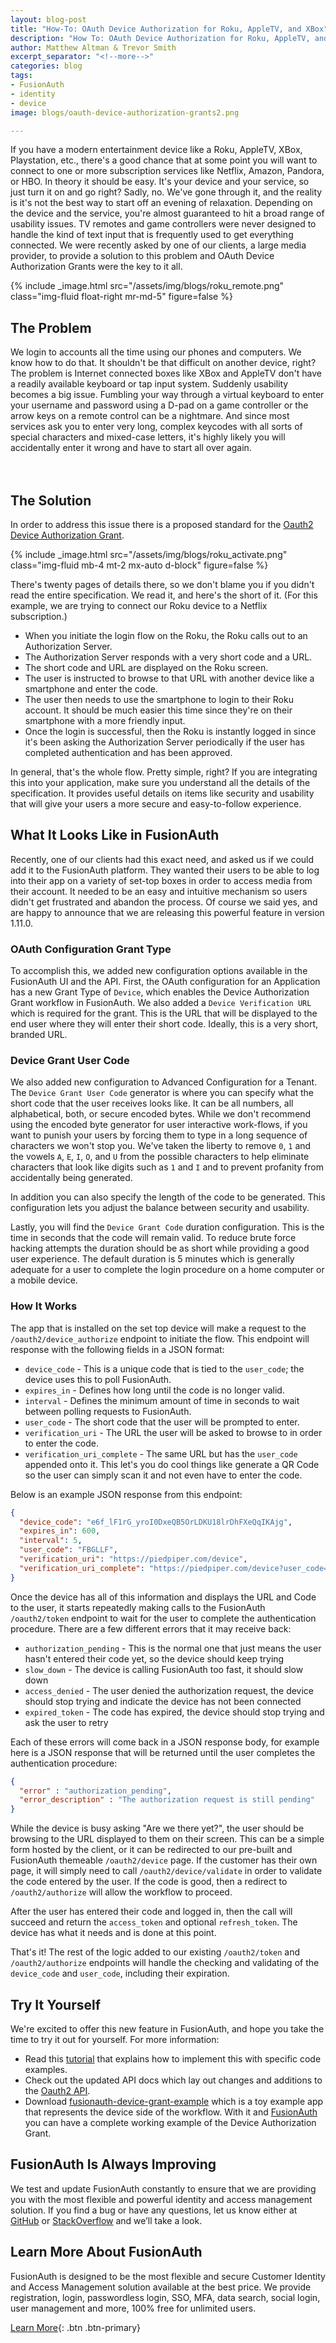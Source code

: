 ```yaml
---
layout: blog-post
title: "How-To: OAuth Device Authorization for Roku, AppleTV, and XBox"
description: "How To: OAuth Device Authorization for Roku, AppleTV, and XBox and others. FusionAuth's 1.11.0 update makes it simple."
author: Matthew Altman & Trevor Smith
excerpt_separator: "<!--more-->"
categories: blog
tags:
- FusionAuth
- identity
- device
image: blogs/oauth-device-authorization-grants2.png

---
```


If you have a modern entertainment device like a Roku, AppleTV, XBox, Playstation, etc., there's a good chance that at some point you will want to connect to one or more subscription services like Netflix, Amazon, Pandora, or HBO. In theory it should be easy. It's your device and your service, so just turn it on and go right? Sadly, no. We've gone through it, and the reality is it's not the best way to start off an evening of relaxation. Depending on the device and the service, you're almost guaranteed to hit a broad range of usability issues. TV remotes and game controllers were never designed to handle the kind of text input that is frequently used to get everything connected. We were recently asked by one of our clients, a large media provider, to provide a solution to this problem and OAuth Device Authorization Grants were the key to it all.  

<!--more-->

{% include _image.html src="/assets/img/blogs/roku_remote.png" class="img-fluid float-right mr-md-5" figure=false %}
## The Problem
We login to accounts all the time using our phones and computers. We know how to do that. It shouldn't be that difficult on another device, right? The problem is Internet connected boxes like XBox and AppleTV don't have a readily available keyboard or tap input system. Suddenly usability becomes a big issue. Fumbling your way through a virtual keyboard to enter your username and password using a D-pad on a game controller or the arrow keys on a remote control can be a nightmare. And since most services ask you to enter very long, complex keycodes with all sorts of special characters and mixed-case letters, it's highly likely you will accidentally enter it wrong and have to start all over again.
<br/><br/><br/>

## The Solution
In order to address this issue there is a proposed standard for the [Oauth2 Device Authorization Grant](https://tools.ietf.org/html/rfc8628).

{% include _image.html src="/assets/img/blogs/roku_activate.png" class="img-fluid mb-4 mt-2 mx-auto d-block" figure=false %}

There's twenty pages of details there, so we don't blame you if you didn't read the entire specification. We read it, and here's the short of it. (For this example, we are trying to connect our Roku device to a Netflix subscription.)

- When you initiate the login flow on the Roku, the Roku calls out to an Authorization Server.
- The Authorization Server responds with a very short code and a URL.
- The short code and URL are displayed on the Roku screen.
- The user is instructed to browse to that URL with another device like a smartphone and enter the code.
- The user then needs to use the smartphone to login to their Roku account. It should be much easier this time since they're on their smartphone with a more friendly input.
- Once the login is successful, then the Roku is instantly logged in since it's been asking the Authorization Server periodically if the user has completed authentication and has been approved.

In general, that's the whole flow. Pretty simple, right? If you are integrating this into your application, make sure you understand all the details of the specification. It provides useful details on items like security and usability that will give your users a more secure and easy-to-follow experience.

## What It Looks Like in FusionAuth
Recently, one of our clients had this exact need, and asked us if we could add it to the FusionAuth platform. They wanted their users to be able to log into their app on a variety of set-top boxes in order to access media from their account. It needed to be an easy and intuitive mechanism so users didn't get frustrated and abandon the process. Of course we said yes, and are happy to announce that we are releasing this powerful feature in version 1.11.0.

### OAuth Configuration Grant Type
To accomplish this, we added new configuration options available in the FusionAuth UI and the API. First, the OAuth configuration for an Application has a new Grant Type of `Device`, which enables the Device Authorization Grant workflow in FusionAuth. We also added a `Device Verification URL` which is required for the grant. This is the URL that will be displayed to the end user where they will enter their short code. Ideally, this is a very short, branded URL.

### Device Grant User Code
We also added new configuration to Advanced Configuration for a Tenant. The `Device Grant User Code` generator is where you can specify what the short code that the user receives looks like. It can be all numbers, all alphabetical, both, or secure encoded bytes. While we don't recommend using the encoded byte generator for user interactive work-flows, if you want to punish your users by forcing them to type in a long sequence of characters we won't stop you.
We've taken the liberty to remove `0`, `1` and the vowels `A`, `E`, `I`, `O`, and `U`  from the possible characters to help eliminate characters that look like digits such as `1` and `I` and to prevent profanity from accidentally being generated. 

In addition you can also specify the length of the code to be generated. This configuration lets you adjust the balance between security and usability. 

Lastly, you will find the `Device Grant Code` duration configuration. This is the time in seconds that the code will remain valid. To reduce brute force hacking attempts the duration should be as short while providing a good user experience. The default duration is 5 minutes which is generally adequate for a user to complete the login procedure on a home computer or a mobile device. 

### How It Works
The app that is installed on the set top device will make a request to the `/oauth2/device_authorize` endpoint to initiate the flow. This endpoint will response with the following fields in a JSON format:
- `device_code` - This is a unique code that is tied to the `user_code`; the device uses this to poll FusionAuth.
- `expires_in` - Defines how long until the code is no longer valid.
- `interval` - Defines the minimum amount of time in seconds to wait between polling requests to FusionAuth.
- `user_code` - The short code that the user will be prompted to enter.
- `verification_uri` - The URL the user will be asked to browse to in order to enter the code.
- `verification_uri_complete` - The same URL but has the `user_code` appended onto it. This let's you do cool things like generate a QR Code so the user can simply scan it and not even have to enter the code.

Below is an example JSON response from this endpoint:

```json
{
  "device_code": "e6f_lF1rG_yroI0DxeQB5OrLDKU18lrDhFXeQqIKAjg",
  "expires_in": 600,
  "interval": 5,
  "user_code": "FBGLLF",
  "verification_uri": "https://piedpiper.com/device",
  "verification_uri_complete": "https://piedpiper.com/device?user_code=FBGLLF"
}
```

Once the device has all of this information and displays the URL and Code to the user, it starts repeatedly making calls to the FusionAuth `/oauth2/token` endpoint to wait for the user to complete the authentication procedure.  There are a few different errors that it may receive back:

- `authorization_pending` - This is the normal one that just means the user hasn't entered their code yet, so the device should keep trying
- `slow_down` - The device is calling FusionAuth too fast, it should slow down
- `access_denied` - The user denied the authorization request, the device should stop trying and indicate the device has not been connected
- `expired_token` - The code has expired, the device should stop trying and ask the user to retry

Each of these errors will come back in a JSON response body, for example here is a JSON response that will be returned until the user completes the authentication procedure:

```json
{
  "error" : "authorization_pending",
  "error_description" : "The authorization request is still pending"
}
```

While the device is busy asking "Are we there yet?", the user should be browsing to the URL displayed to them on their screen. This can be a simple form hosted by the client, or it can be redirected to our pre-built and FusionAuth themeable `/oauth2/device` page. If the customer has their own page, it will simply need to call `/oauth2/device/validate` in order to validate the code entered by the user. If the code is good, then a redirect to `/oauth2/authorize` will allow the workflow to proceed.

After the user has entered their code and logged in, then the call will succeed and return the `access_token` and optional `refresh_token`. The device has what it needs and is done at this point.

That's it! The rest of the logic added to our existing `/oauth2/token` and `/oauth2/authorize` endpoints will handle the checking and validating of the `device_code` and `user_code`, including their expiration.

## Try It Yourself
We're excited to offer this new feature in FusionAuth, and hope you take the time to try it out for yourself. For more information:
- Read this [tutorial](/docs/v1/tech/oauth/overview#example-device-authorization-grant) that explains how to implement this with specific code examples.
- Check out the updated API docs which lay out changes and additions to the [Oauth2 API](/docs/v1/tech/oauth/endpoints).
- Download [fusionauth-device-grant-example](https://github.com/FusionAuth/fusionauth-device-grant-example) which is a toy example app that represents the device side of the workflow. With it and [FusionAuth](/) you can have a complete working example of the Device Authorization Grant.

## FusionAuth Is Always Improving
We test and update FusionAuth constantly to ensure that we are providing you with the most flexible and powerful identity and access management solution. If you find a bug or have any questions, let us know either at [GitHub](https://github.com/FusionAuth/fusionauth-issues "Jump to GitHub") or [StackOverflow](https://stackoverflow.com/questions/tagged/fusionauth "Jump to StackOverflow") and we’ll take a look.

## Learn More About FusionAuth
FusionAuth is designed to be the most flexible and secure Customer Identity and Access Management solution available at the best price. We provide registration, login, passwordless login, SSO, MFA, data search, social login, user management and more, 100% free for unlimited users.

[Learn More](/ "FusionAuth Home"){: .btn .btn-primary}
